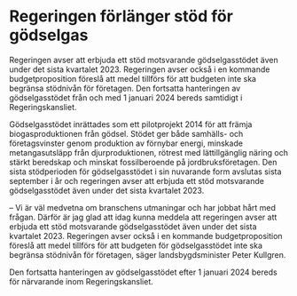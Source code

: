 # Regeringen förlänger stöd för gödselgas

Regeringen avser att erbjuda ett stöd motsvarande gödselgasstödet även under det sista kvartalet 2023. Regeringen avser också i en kommande budgetproposition föreslå att medel tillförs för att budgeten inte ska begränsa stödnivån för företagen. Den fortsatta hanteringen av gödselgasstödet från och med 1 januari 2024 bereds samtidigt i Regeringskansliet.

Gödselgasstödet inrättades som ett pilotprojekt 2014 för att främja biogasproduktionen från gödsel. Stödet ger både samhälls- och företagsvinster genom produktion av förnybar energi, minskade metangasutsläpp från djurproduktionen, rötrest med lättillgänglig näring och stärkt beredskap och minskat fossilberoende på jordbruksföretagen. Den sista stödperioden för gödselgasstödet i sin nuvarande form avslutas sista september i år och regeringen avser att erbjuda ett stöd motsvarande gödselgasstödet även under det sista kvartalet 2023.

– Vi är väl medvetna om branschens utmaningar och har jobbat hårt med frågan. Därför är jag glad att idag kunna meddela att regeringen avser att erbjuda ett stöd motsvarande gödselgasstödet även under det sista kvartalet 2023. Regeringen avser också i en kommande budgetproposition föreslå att medel tillförs för att budgeten för gödselgasstödet inte ska begränsa stödnivån för företagen, säger landsbygdsminister Peter Kullgren.

Den fortsatta hanteringen av gödselgasstödet efter 1 januari 2024 bereds för närvarande inom Regeringskansliet.
